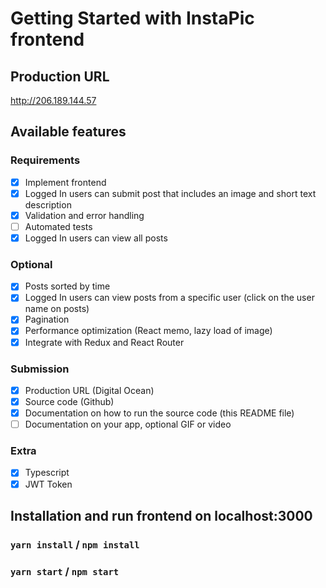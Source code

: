 # Getting Started with InstaPic frontend

## Production URL

http://206.189.144.57

## Available features

### Requirements

- [x] Implement frontend
- [x] Logged In users can submit post that includes an image and short text description
- [x] Validation and error handling
- [ ] Automated tests
- [x] Logged In users can view all posts

### Optional

- [x] Posts sorted by time
- [x] Logged In users can view posts from a specific user (click on the user name on posts)
- [x] Pagination
- [x] Performance optimization (React memo, lazy load of image)
- [x] Integrate with Redux and React Router

### Submission

- [x] Production URL (Digital Ocean)
- [x] Source code (Github)
- [x] Documentation on how to run the source code (this README file)
- [ ] Documentation on your app, optional GIF or video

### Extra

- [x] Typescript
- [x] JWT Token

## Installation and run frontend on localhost:3000

### `yarn install` / `npm install`

### `yarn start` / `npm start`
